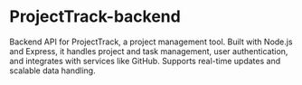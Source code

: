 # ProjectTrack-backend
Backend API for ProjectTrack, a project management tool. Built with Node.js and Express, it handles project and task management, user authentication, and integrates with services like GitHub. Supports real-time updates and scalable data handling.
